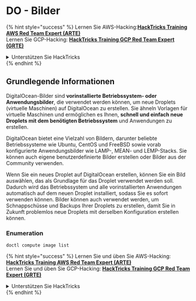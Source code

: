 # DO - Bilder

{% hint style="success" %}
Lernen Sie AWS-Hacking:<img src="/.gitbook/assets/image.png" alt="" data-size="line">[**HackTricks Training AWS Red Team Expert (ARTE)**](https://training.hacktricks.xyz/courses/arte)<img src="/.gitbook/assets/image.png" alt="" data-size="line">\
Lernen Sie GCP-Hacking: <img src="/.gitbook/assets/image (2).png" alt="" data-size="line">[**HackTricks Training GCP Red Team Expert (GRTE)**<img src="/.gitbook/assets/image (2).png" alt="" data-size="line">](https://training.hacktricks.xyz/courses/grte)

<details>

<summary>Unterstützen Sie HackTricks</summary>

* Überprüfen Sie die [**Abonnementpläne**](https://github.com/sponsors/carlospolop)!
* **Treten Sie der** 💬 [**Discord-Gruppe**](https://discord.gg/hRep4RUj7f) oder der [**Telegram-Gruppe**](https://t.me/peass) bei oder **folgen** Sie uns auf **Twitter** 🐦 [**@hacktricks\_live**](https://twitter.com/hacktricks\_live)**.**
* **Teilen Sie Hacking-Tricks, indem Sie PRs an die** [**HackTricks**](https://github.com/carlospolop/hacktricks) und [**HackTricks Cloud**](https://github.com/carlospolop/hacktricks-cloud) **GitHub-Repositories senden.**

</details>
{% endhint %}

## Grundlegende Informationen

DigitalOcean-Bilder sind **vorinstallierte Betriebssystem- oder Anwendungsbilder**, die verwendet werden können, um neue Droplets (virtuelle Maschinen) auf DigitalOcean zu erstellen. Sie ähneln Vorlagen für virtuelle Maschinen und ermöglichen es Ihnen, **schnell und einfach neue Droplets mit dem benötigten Betriebssystem** und Anwendungen zu erstellen.

DigitalOcean bietet eine Vielzahl von Bildern, darunter beliebte Betriebssysteme wie Ubuntu, CentOS und FreeBSD sowie vorab konfigurierte Anwendungsbilder wie LAMP-, MEAN- und LEMP-Stacks. Sie können auch eigene benutzerdefinierte Bilder erstellen oder Bilder aus der Community verwenden.

Wenn Sie ein neues Droplet auf DigitalOcean erstellen, können Sie ein Bild auswählen, das als Grundlage für das Droplet verwendet werden soll. Dadurch wird das Betriebssystem und alle vorinstallierten Anwendungen automatisch auf dem neuen Droplet installiert, sodass Sie es sofort verwenden können. Bilder können auch verwendet werden, um Schnappschüsse und Backups Ihrer Droplets zu erstellen, damit Sie in Zukunft problemlos neue Droplets mit derselben Konfiguration erstellen können.

### Enumeration
```
doctl compute image list
```
{% hint style="success" %}
Lernen Sie und üben Sie AWS-Hacking: <img src="/.gitbook/assets/image.png" alt="" data-size="line">[**HackTricks Training AWS Red Team Expert (ARTE)**](https://training.hacktricks.xyz/courses/arte)<img src="/.gitbook/assets/image.png" alt="" data-size="line">\
Lernen Sie und üben Sie GCP-Hacking: <img src="/.gitbook/assets/image (2).png" alt="" data-size="line">[**HackTricks Training GCP Red Team Expert (GRTE)**<img src="/.gitbook/assets/image (2).png" alt="" data-size="line">](https://training.hacktricks.xyz/courses/grte)

<details>

<summary>Unterstützen Sie HackTricks</summary>

* Überprüfen Sie die [**Abonnementpläne**](https://github.com/sponsors/carlospolop)!
* **Treten Sie der** 💬 [**Discord-Gruppe**](https://discord.gg/hRep4RUj7f) oder der [**Telegram-Gruppe**](https://t.me/peass) bei oder **folgen** Sie uns auf **Twitter** 🐦 [**@hacktricks\_live**](https://twitter.com/hacktricks\_live)**.**
* **Teilen Sie Hacking-Tricks, indem Sie PRs an die** [**HackTricks**](https://github.com/carlospolop/hacktricks) und [**HackTricks Cloud**](https://github.com/carlospolop/hacktricks-cloud) Github-Repositories senden.

</details>
{% endhint %}
